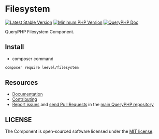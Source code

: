 Filesystem
=================

[![Latest Stable Version](http://img.shields.io/packagist/v/leevel/filesystem.svg)](https://packagist.org/packages/leevel/filesystem)
<a href="https://php.net"><img src="https://img.shields.io/badge/php-%3E%3D%207.3.2-8892BF.svg" alt="Minimum PHP Version"></a>
[![QueryPHP Doc](https://img.shields.io/badge/docs-passing-green.svg?maxAge=2592000)](https://www.queryphp.com/docs/)

QueryPHP Filesystem Component.

## Install

- composer command

```bash
composer require leevel/filesystem
```

Resources
---------

  * [Documentation](https://www.queryphp.com/docs/component/filesystem.html)
  * [Contributing](https://www.queryphp.com/docs/developer/)
  * [Report issues](https://github.com/hunzhiwange/framework/issues) and
    [send Pull Requests](https://github.com/hunzhiwange/framework/pulls)
    in the [main QueryPHP repository](https://github.com/hunzhiwange/framework)

## LICENSE

The Component is open-sourced software licensed under the [MIT license](LICENSE).